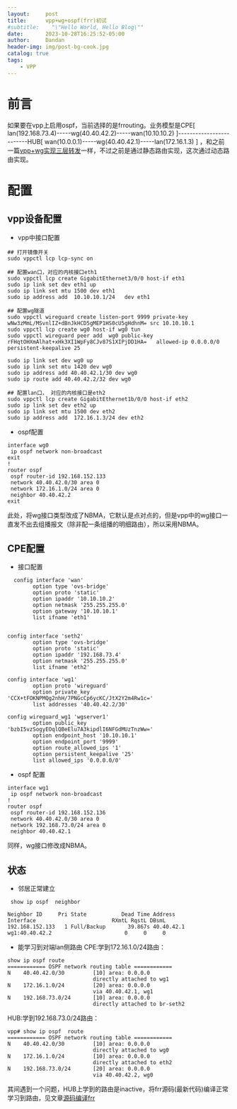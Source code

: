 ```yaml
---
layout:     post
title:      vpp+wg+ospf(frr)初试
#subtitle:    "\"Hello World, Hello Blog\""
date:       2023-10-28T16:25:52-05:00
author:     Dandan
header-img: img/post-bg-cook.jpg
catalog: true
tags:
    - VPP
---
```

# 前言
如果要在vpp上启用ospf，当前选择的是frrouting。业务模型是CPE[ lan(192.168.73.4)-----wg(40.40.42.2)-----wan(10.10.10.2) ]-------------------------HUB[ wan(10.0.0.1)-----wg(40.40.42.1)-----lan(172.16.1.3) ] ，和之前一篇[vpp+wg实现三层转发](https://lovecpro.github.io/2023/10/27/vpp+wg%E5%AE%9E%E7%8E%B0%E4%B8%89%E5%B1%82%E8%BD%AC%E5%8F%91/)一样，不过之前是通过静态路由实现，这次通过动态路由实现。

# 配置
## vpp设备配置

- vpp中接口配置

```
## 打开镜像开关
sudo vppctl lcp lcp-sync on

## 配置wan口，对应的内核接口eth1
sudo vppctl lcp create GigabitEthernet3/0/0 host-if eth1
sudo ip link set dev eth1 up
sudo ip link set mtu 1500 dev eth1
sudo ip address add  10.10.10.1/24   dev eth1

## 配置wg隧道
sudo vppctl wireguard create listen-port 9999 private-key wNw3zMmL/MSvnlIZ+dBnJkHCD5gMEP1HS0cU5gHdhnM= src 10.10.10.1
sudo vppctl lcp create wg0 host-if wg0 tun
sudo vppctl wireguard peer add  wg0 public-key rFHqtOHXmAlhat+xHk3XI1WpFy8CJv87S1XIPjDD1HA=   allowed-ip 0.0.0.0/0   persistent-keepalive 25

sudo ip link set dev wg0 up
sudo ip link set mtu 1420 dev wg0
sudo ip address add 40.40.42.1/30 dev wg0
sudo ip route add 40.40.42.2/32 dev wg0

## 配置lan口， 对应的内核接口是eth2
sudo vppctl lcp create GigabitEthernet1b/0/0 host-if eth2
sudo ip link set dev eth2 up
sudo ip link set mtu 1500 dev eth2
sudo ip address add  172.16.1.3/24 dev eth2

```

- ospf配置
  
```
interface wg0
 ip ospf network non-broadcast
exit
!
router ospf
 ospf router-id 192.168.152.133
 network 40.40.42.0/30 area 0
 network 172.16.1.0/24 area 0
 neighbor 40.40.42.2
exit

```
此处，将wg接口类型改成了NBMA，它默认是点对点的，但是vpp中的wg接口一直发不出去组播报文（除非配一条组播的明细路由），所以采用NBMA。

## CPE配置

- 接口配置  

```shell
  config interface 'wan'
        option type 'ovs-bridge'
        option proto 'static'
        option ipaddr '10.10.10.2'
        option netmask '255.255.255.0'
        option gateway '10.10.10.1'
        list ifname 'eth1'


config interface 'seth2'
        option type 'ovs-bridge'
        option proto 'static'
        option ipaddr '192.168.73.4'
        option netmask '255.255.255.0'
        list ifname 'eth2'

config interface 'wg1'
        option proto 'wireguard'
        option private_key 'CCX+tFOKNPMQg2nhH/7PNGcCp6ycKC/JtX2Y2m4Rw1c='
        list addresses '40.40.42.2/30'

config wireguard_wg1 'wgserver1'
        option public_key 'bzbI5vzSogyEOqlQBeElu7A3kipdlI6NFGdMUzTnzWw='
        option endpoint_host '10.10.10.1'
        option endpoint_port '9999'
        option route_allowed_ips '1'
        option persistent_keepalive '25'
        list allowed_ips '0.0.0.0/0'

  ```

- ospf 配置

```shell
interface wg1
 ip ospf network non-broadcast
!
router ospf
 ospf router-id 192.168.152.136
 network 40.40.42.0/30 area 0
 network 192.168.73.0/24 area 0
 neighbor 40.40.42.1

```
同样，wg接口修改成NBMA。

## 状态

- 邻居正常建立  

```shell  
 show ip ospf  neighbor

Neighbor ID     Pri State           Dead Time Address         Interface                        RXmtL RqstL DBsmL
192.168.152.133   1 Full/Backup       39.867s 40.40.42.1      wg1:40.40.42.2                       0     0     0
```

- 能学习到对端lan侧路由
CPE:学到172.16.1.0/24路由：  

```shell  
show ip ospf route
============ OSPF network routing table ============
N    40.40.42.0/30         [10] area: 0.0.0.0
                           directly attached to wg1
N    172.16.1.0/24         [20] area: 0.0.0.0
                           via 40.40.42.1, wg1
N    192.168.73.0/24       [10] area: 0.0.0.0
                           directly attached to br-seth2

```
HUB:学到192.168.73.0/24路由：
```shell
vpp# show ip ospf  route
============ OSPF network routing table ============
N    40.40.42.0/30         [10] area: 0.0.0.0
                           directly attached to wg0
N    172.16.1.0/24         [10] area: 0.0.0.0
                           directly attached to eth2
N    192.168.73.0/24       [20] area: 0.0.0.0
                           via 40.40.42.2, wg0

```
其间遇到一个问题，HUB上学到的路由是inactive，将frr源码(最新代码)编译正常学习到路由，见文章[源码编译frr](https://lovecpro.github.io/2023/12/11/%E6%BA%90%E7%A0%81%E7%BC%96%E8%AF%91%E5%AE%89%E8%A3%85frrouting/)